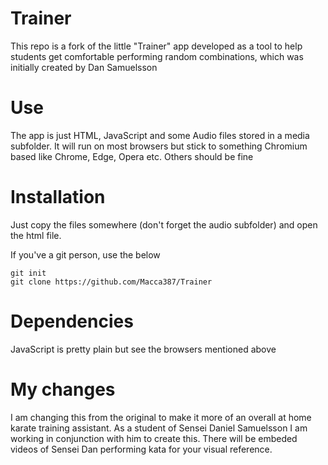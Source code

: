 # Trainer

This repo is a fork of the little "Trainer" app developed as a tool to help students get comfortable performing random combinations, which was initially created by Dan Samuelsson

# Use

The app is just HTML, JavaScript and some Audio files stored in a media subfolder. It will run on most browsers but stick to something Chromium based like Chrome, Edge, Opera etc. Others should be fine

# Installation

Just copy the files somewhere (don't forget the audio subfolder) and open the html file.

If you've a git person, use the below

```
git init
git clone https://github.com/Macca387/Trainer
```

# Dependencies

JavaScript is pretty plain but see the browsers mentioned above

# My changes

I am changing this from the original to make it more of an overall at home karate training assistant. As a student of Sensei Daniel Samuelsson I am working in conjunction with him to create this. There will be embeded videos of Sensei Dan performing kata for your visual reference.
